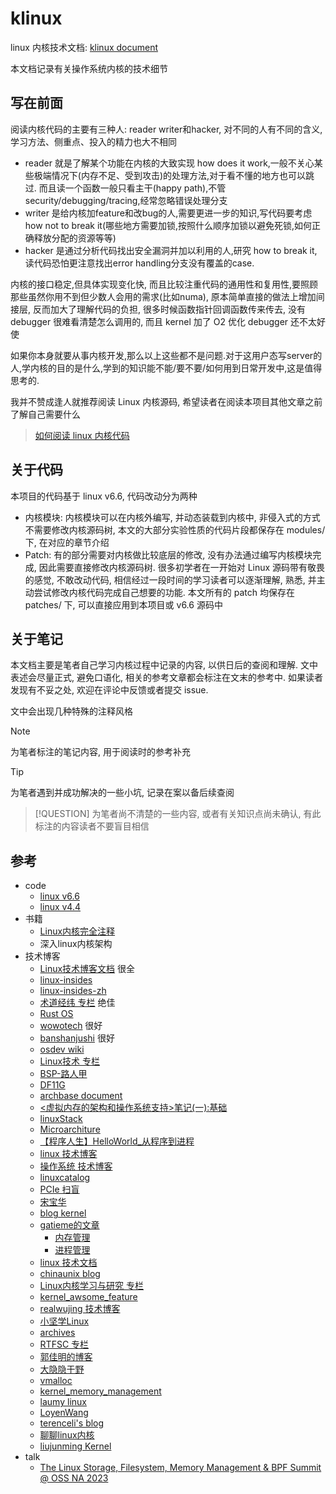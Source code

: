 # klinux

linux 内核技术文档: [klinux document](https://luzhixing12345.github.io/klinux/)

本文档记录有关操作系统内核的技术细节

## 写在前面

阅读内核代码的主要有三种人: reader writer和hacker, 对不同的人有不同的含义,学习方法、侧重点、投入的精力也大不相同

- reader 就是了解某个功能在内核的大致实现 how does it work,一般不关心某些极端情况下(内存不足、受到攻击)的处理方法,对于看不懂的地方也可以跳过. 而且读一个函数一般只看主干(happy path),不管 security/debugging/tracing,经常忽略错误处理分支
- writer 是给内核加feature和改bug的人,需要更进一步的知识,写代码要考虑 how not to break it(哪些地方需要加锁,按照什么顺序加锁以避免死锁,如何正确释放分配的资源等等)
- hacker 是通过分析代码找出安全漏洞并加以利用的人,研究 how to break it,读代码恐怕更注意找出error handling分支没有覆盖的case.

内核的接口稳定,但具体实现变化快, 而且比较注重代码的通用性和复用性,要照顾那些虽然你用不到但少数人会用的需求(比如numa), 原本简单直接的做法上增加间接层, 反而加大了理解代码的负担, 很多时候函数指针回调函数传来传去, 没有 debugger 很难看清楚怎么调用的, 而且 kernel 加了 O2 优化 debugger 还不太好使

如果你本身就要从事内核开发,那么以上这些都不是问题.对于这用户态写server的人,学内核的目的是什么,学到的知识能不能/要不要/如何用到日常开发中,这是值得思考的.

我并不赞成逢人就推荐阅读 Linux 内核源码, 希望读者在阅读本项目其他文章之前了解自己需要什么

> [如何阅读 linux 内核代码](https://www.zhihu.com/question/20541014/answer/93312920)

## 关于代码

本项目的代码基于 linux v6.6, 代码改动分为两种

- 内核模块: 内核模块可以在内核外编写, 并动态装载到内核中, 非侵入式的方式不需要修改内核源码树, 本文的大部分实验性质的代码片段都保存在 modules/ 下, 在对应的章节介绍
- Patch: 有的部分需要对内核做比较底层的修改, 没有办法通过编写内核模块完成, 因此需要直接修改内核源码树. 很多初学者在一开始对 Linux 源码带有敬畏的感觉, 不敢改动代码, 相信经过一段时间的学习读者可以逐渐理解, 熟悉, 并主动尝试修改内核代码完成自己想要的功能. 本文所有的 patch 均保存在 patches/ 下, 可以直接应用到本项目或 v6.6 源码中

## 关于笔记

本文档主要是笔者自己学习内核过程中记录的内容, 以供日后的查阅和理解. 文中表述会尽量正式, 避免口语化, 相关的参考文章都会标注在文末的参考中. 如果读者发现有不妥之处, 欢迎在评论中反馈或者提交 issue.

文中会出现几种特殊的注释风格

> [!NOTE]
> 为笔者标注的笔记内容, 用于阅读时的参考补充

> [!TIP]
> 为笔者遇到并成功解决的一些小坑, 记录在案以备后续查阅

> [!QUESTION]
> 为笔者尚不清楚的一些内容, 或者有关知识点尚未确认, 有此标注的内容读者不要盲目相信

## 参考

- code
  - [linux v6.6](https://github.com/torvalds/linux/tree/v6.6)
  - [linux v4.4](https://github.com/torvalds/linux/tree/v4.4)
- 书籍
  - [Linux内核完全注释](http://oldlinux.org/download/CLK-5.0-WithCover.pdf)
  - 深入linux内核架构
- 技术博客
  - [Linux技术博客文档](https://www.cnblogs.com/pengdonglin137/p/15173512.html) 很全
  - [linux-insides](https://github.com/0xAX/linux-insides)
  - [linux-insides-zh](https://github.com/MintCN/linux-insides-zh)
  - [术道经纬 专栏](https://www.zhihu.com/column/c_1108400140804726784) 绝佳
  - [Rust OS](https://os.phil-opp.com/zh-CN/)
  - [wowotech](http://www.wowotech.net/) 很好
  - [banshanjushi](https://www.cnblogs.com/banshanjushi) 很好
  - [osdev wiki](https://wiki.osdev.org/)
  - [Linux技术 专栏](https://www.zhihu.com/column/c_1445694677312245760)
  - [BSP-路人甲](https://www.cnblogs.com/jianhua1992)
  - [DF11G](https://www.cnblogs.com/DF11G)
  - [archbase document](https://foxsen.github.io/archbase/)
  - [<虚拟内存的架构和操作系统支持>笔记(一):基础](https://zhuanlan.zhihu.com/p/587353806)
  - [linuxStack](https://github.com/g0dA/linuxStack)
  - [Microarchiture](https://blog.csdn.net/hit_shaoqi/category_9791833.html)
  - [【程序人生】HelloWorld_从程序到进程](https://blog.csdn.net/huiyeruzhou/article/details/130818548)
  - [linux 技术博客](https://www.junmajinlong.com/tags/Linux/)
  - [操作系统 技术博客](https://www.junmajinlong.com/tags/OS/)
  - [linuxcatalog](https://github.com/zhangjaycee/real_tech/wiki/linuxcatalog)
  - [PCIe 扫盲](http://blog.chinaaet.com/justlxy/p/5100053251)
  - [宋宝华](https://blog.csdn.net/21cnbao?type=blog)
  - [blog kernel](https://kernel.blog.csdn.net/?type=blog)
  - [gatieme的文章](https://www.zhihu.com/people/gatieme/posts)
    - [内存管理](https://kernel.blog.csdn.net/article/details/52384965)
    - [进程管理](https://kernel.blog.csdn.net/article/details/51456569)
  - [linux 技术文档](https://arthurchiao.art/categories/)
  - [chinaunix blog](http://blog.chinaunix.net/uid/23769728.html)
  - [Linux内核学习与研究 专栏](https://www.zhihu.com/column/fishland)
  - [kernel_awsome_feature](https://github.com/0voice/kernel_awsome_feature)
  - [realwujing 技术博客](https://realwujing.github.io/tags/)
  - [小坚学Linux](https://blog.csdn.net/sinat_22338935?type=blog)
  - [archives](https://abcdxyzk.github.io/blog/archives/)
  - [RTFSC 专栏](https://www.zhihu.com/column/c_1470701277923860480)
  - [郭佳明的博客](https://gls.show/categories/)
  - [大隐隐于野](https://blog.csdn.net/weixin_43778179?type=blog)
  - [vmalloc](https://lzz5235.github.io/2015/05/26/vmalloc.html)
  - [kernel_memory_management](https://github.com/luckyq/kernel_memory_management)
  - [laumy linux](https://www.laumy.tech/category/linux)
  - [LoyenWang](https://www.cnblogs.com/LoyenWang/tag/linux/)
  - [terenceli's blog](https://terenceli.github.io/)
  - [聊聊linux内核](https://mp.weixin.qq.com/mp/appmsgalbum?__biz=Mzg2MzU3Mjc3Ng==&action=getalbum&album_id=2559805446807928833&scene=173&from_msgid=2247486879&from_itemidx=1&count=3&nolastread=1#wechat_redirect)
  - [liujunming Kernel](https://liujunming.top/categories/Kernel/)
- talk
  - [The Linux Storage, Filesystem, Memory Management & BPF Summit @ OSS NA 2023](https://www.youtube.com/playlist?list=PLbzoR-pLrL6rlmdpJ3-oMgU_zxc1wAhjS)